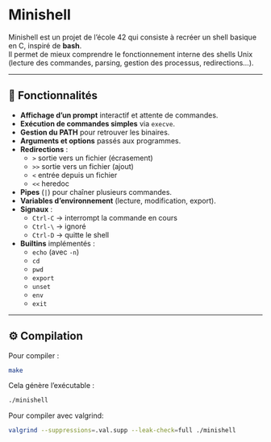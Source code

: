 # Minishell

Minishell est un projet de l’école 42 qui consiste à recréer un shell basique en C, inspiré de **bash**.  
Il permet de mieux comprendre le fonctionnement interne des shells Unix (lecture des commandes, parsing, gestion des processus, redirections…).

---

## 📖 Fonctionnalités

- **Affichage d’un prompt** interactif et attente de commandes.  
- **Exécution de commandes simples** via `execve`.  
- **Gestion du PATH** pour retrouver les binaires.  
- **Arguments et options** passés aux programmes.  
- **Redirections** :
  - `>` sortie vers un fichier (écrasement)
  - `>>` sortie vers un fichier (ajout)
  - `<` entrée depuis un fichier
  - `<<` heredoc
- **Pipes** (`|`) pour chaîner plusieurs commandes.  
- **Variables d’environnement** (lecture, modification, export).  
- **Signaux** :
  - `Ctrl-C` → interrompt la commande en cours
  - `Ctrl-\` → ignoré
  - `Ctrl-D` → quitte le shell  
- **Builtins** implémentés :  
  - `echo` (avec `-n`)
  - `cd`
  - `pwd`
  - `export`
  - `unset`
  - `env`
  - `exit`

---
## ⚙️ Compilation

Pour compiler :  

```bash
make
```

Cela génère l’exécutable :
```bash
./minishell
```
Pour compiler avec valgrind:
```bash
valgrind --suppressions=.val.supp --leak-check=full ./minishell
```
